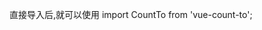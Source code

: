 直接导入后,就可以使用
import CountTo from 'vue-count-to';

<count-to :start-val="0" :end-val="totalData.overdue_count" :duration="1800"/>